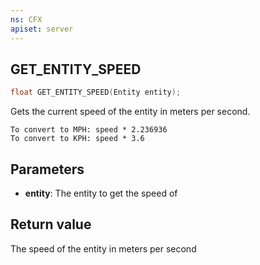 ```yaml
---
ns: CFX
apiset: server
---
```

## GET_ENTITY_SPEED

```c
float GET_ENTITY_SPEED(Entity entity);
```

Gets the current speed of the entity in meters per second.

```
To convert to MPH: speed * 2.236936
To convert to KPH: speed * 3.6
```

## Parameters
* **entity**: The entity to get the speed of

## Return value
The speed of the entity in meters per second